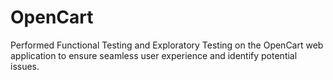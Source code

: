 # OpenCart
Performed Functional Testing and Exploratory Testing on the OpenCart web application to ensure seamless user experience and identify potential issues.
